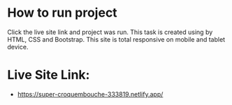 # How to run project

Click the live site link and project was run. This task is created using by HTML, CSS and Bootstrap. This site is total responsive on mobile and tablet device.

# Live Site Link:

- https://super-croquembouche-333819.netlify.app/
